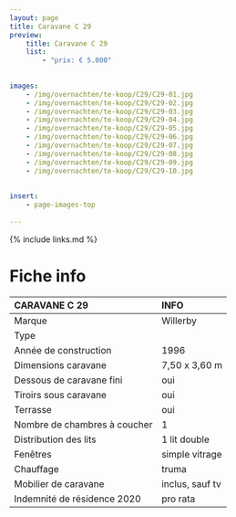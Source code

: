 ```yaml
---
layout: page
title: Caravane C 29
preview: 
    title: Caravane C 29
    list:
        - "prix: € 5.000"
        
        
images:
    - /img/overnachten/te-koop/C29/C29-01.jpg
    - /img/overnachten/te-koop/C29/C29-02.jpg
    - /img/overnachten/te-koop/C29/C29-03.jpg
    - /img/overnachten/te-koop/C29/C29-04.jpg
    - /img/overnachten/te-koop/C29/C29-05.jpg
    - /img/overnachten/te-koop/C29/C29-06.jpg
    - /img/overnachten/te-koop/C29/C29-07.jpg
    - /img/overnachten/te-koop/C29/C29-08.jpg
    - /img/overnachten/te-koop/C29/C29-09.jpg
    - /img/overnachten/te-koop/C29/C29-10.jpg
    
    
insert:
    - page-images-top
    
---
```


{% include links.md %}



# Fiche info 

CARAVANE C 29               | INFO        | 
:---------------------------|:------------|
Marque                      |Willerby
Type                        |
Année de construction       |1996
Dimensions caravane         |7,50 x 3,60 m
Dessous de caravane fini    |oui
Tiroirs sous caravane       |oui
Terrasse                    |oui
Nombre de chambres à coucher|1
Distribution des lits       |1 lit double
Fenêtres                    |simple vitrage
Chauffage                   |truma
Mobilier de caravane        |inclus, sauf tv
Indemnité de résidence 2020 |pro rata